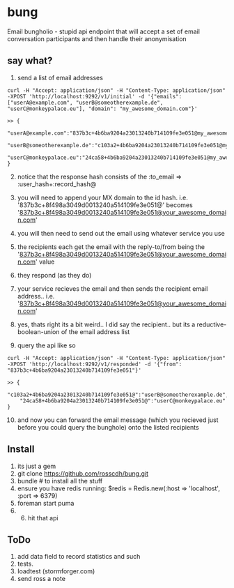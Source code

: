 bung
====

Email bungholio - stupid api endpoint that will accept a set of email conversation participants and then handle their anonymisation

say what?
---------

1. send a list of email addresses

```
curl -H "Accept: application/json" -H "Content-Type: application/json" -XPOST 'http://localhost:9292/v1/initial' -d '{"emails": ["userA@example.com", "userB@someotherexample.de", "userC@monkeypalace.eu"], "domain": "my_awesome_domain.com"}'

>> {
    "userA@example.com":"837b3c+4b6ba9204a23013240b714109fe3e051@my_awesome_domain.com",
    "userB@someotherexample.de":"c103a2+4b6ba9204a23013240b714109fe3e051@my_awesome_domain.com",
    "userC@monkeypalace.eu":"24ca58+4b6ba9204a23013240b714109fe3e051@my_awesome_domain.com"
}
```

2. notice that the response hash consists of the :to_email => :user_hash+:record_hash@
3. you will need to append your MX domain to the id hash. i.e. '837b3c+8f498a3049d0013240a514109fe3e051@' becomes '837b3c+8f498a3049d0013240a514109fe3e051@your_awesome_domain.com'
4. you will then need to send out the email using whatever service you use

5. the recipients each get the email with the reply-to/from being the '837b3c+8f498a3049d0013240a514109fe3e051@your_awesome_domain.com' value
6. they respond (as they do)
7. your service recieves the email and then sends the recipient email address.. i.e. '837b3c+8f498a3049d0013240a514109fe3e051@your_awesome_domain.com'
8. yes, thats right its a bit weird.. I did say the recipient.. but its a reductive-boolean-union of the email address list
9. query the api like so

```
curl -H "Accept: application/json" -H "Content-Type: application/json" -XPOST 'http://localhost:9292/v1/responded' -d '{"from": "837b3c+4b6ba9204a23013240b714109fe3e051"}'

>> {
    "c103a2+4b6ba9204a23013240b714109fe3e051@":"userB@someotherexample.de",
    "24ca58+4b6ba9204a23013240b714109fe3e051@":"userC@monkeypalace.eu"
}
``` 

10. and now you can forward the email message (which you recieved just before you could query the bunghole) onto the listed recipients



Install
-------

1. its just a gem
2. git clone https://github.com/rosscdh/bung.git
3. bundle # to install all the stuff
4. ensure you have redis running: $redis = Redis.new(:host => 'localhost', :port => 6379)
5. foreman start puma
6. 6. hit that api

ToDo
----

1. add data field to record statistics and such
2. tests.
3. loadtest (stormforger.com)
4. send ross a note
